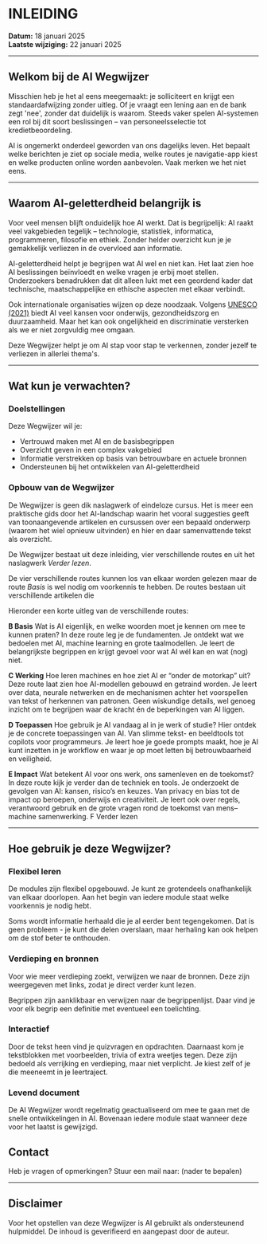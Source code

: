 # INLEIDING

**Datum:** 18 januari 2025  
**Laatste wijziging:** 22 januari 2025

---

## Welkom bij de AI Wegwijzer

Misschien heb je het al eens meegemaakt: je solliciteert en krijgt een standaardafwijzing zonder uitleg. Of je vraagt een lening aan en de bank zegt 'nee', zonder dat duidelijk is waarom. Steeds vaker spelen AI-systemen een rol bij dit soort beslissingen – van personeelsselectie tot kredietbeoordeling.

AI is ongemerkt onderdeel geworden van ons dagelijks leven. Het bepaalt welke berichten je ziet op sociale media, welke routes je navigatie-app kiest en welke producten online worden aanbevolen. Vaak merken we het niet eens.

---

## Waarom AI-geletterdheid belangrijk is

Voor veel mensen blijft onduidelijk hoe AI werkt. Dat is begrijpelijk: AI raakt veel vakgebieden tegelijk – technologie, statistiek, informatica, programmeren, filosofie en ethiek. Zonder helder overzicht kun je je gemakkelijk verliezen in de overvloed aan informatie.

AI-geletterdheid helpt je begrijpen wat AI wel en niet kan. Het laat zien hoe AI beslissingen beïnvloedt en welke vragen je erbij moet stellen. Onderzoekers benadrukken dat dit alleen lukt met een geordend kader dat technische, maatschappelijke en ethische aspecten met elkaar verbindt.

Ook internationale organisaties wijzen op deze noodzaak. Volgens [UNESCO (2021)](https://unesdoc.unesco.org/ark:/48223/pf0000380455) biedt AI veel kansen voor onderwijs, gezondheidszorg en duurzaamheid. Maar het kan ook ongelijkheid en discriminatie versterken als we er niet zorgvuldig mee omgaan.

Deze Wegwijzer helpt je om AI stap voor stap te verkennen, zonder jezelf te verliezen in allerlei thema's.

---

## Wat kun je verwachten?

### Doelstellingen
Deze Wegwijzer wil je:
- Vertrouwd maken met AI en de basisbegrippen
- Overzicht geven in een complex vakgebied  
- Informatie verstrekken op basis van betrouwbare en actuele bronnen
- Ondersteunen bij het ontwikkelen van AI-geletterdheid

### Opbouw van de Wegwijzer
De Wegwijzer is geen dik naslagwerk of eindeloze cursus. Het is meer een praktische gids door het AI-landschap waarin het vooral suggesties geeft van toonaangevende artikelen en cursussen over een bepaald onderwerp (waarom het wiel opnieuw uitvinden) en hier en daar samenvattende tekst als overzicht.  

De Wegwijzer bestaat uit deze inleiding, vier verschillende routes en uit het naslagwerk *Verder lezen*.

De vier verschillende routes kunnen los van elkaar worden gelezen maar de route *Basis* is wel nodig om voorkennis te hebben. De routes bestaan uit verschillende artikelen die 

Hieronder een korte uitleg van de verschillende routes:

**B Basis** 
Wat is AI eigenlijk, en welke woorden moet je kennen om mee te kunnen praten?
In deze route leg je de fundamenten. Je ontdekt wat we bedoelen met AI, machine learning en grote taalmodellen. Je leert de belangrijkste begrippen en krijgt gevoel voor wat AI wél kan en wat (nog) niet.

**C Werking**
Hoe leren machines en hoe ziet AI er “onder de motorkap” uit?
Deze route laat zien hoe AI-modellen gebouwd en getraind worden. Je leert over data, neurale netwerken en de mechanismen achter het voorspellen van tekst of herkennen van patronen. Geen wiskundige details, wel genoeg inzicht om te begrijpen waar de kracht én de beperkingen van AI liggen.

**D Toepassen**
Hoe gebruik je AI vandaag al in je werk of studie?
Hier ontdek je de concrete toepassingen van AI. Van slimme tekst- en beeldtools tot copilots voor programmeurs. Je leert hoe je goede prompts maakt, hoe je AI kunt inzetten in je workflow en waar je op moet letten bij betrouwbaarheid en veiligheid.

**E Impact**
Wat betekent AI voor ons werk, ons samenleven en de toekomst?
In deze route kijk je verder dan de techniek en tools. Je onderzoekt de gevolgen van AI: kansen, risico’s en keuzes. Van privacy en bias tot de impact op beroepen, onderwijs en creativiteit. Je leert ook over regels, verantwoord gebruik en de grote vragen rond de toekomst van mens–machine samenwerking.
F Verder lezen

---

## Hoe gebruik je deze Wegwijzer?

### Flexibel leren
De modules zijn flexibel opgebouwd. Je kunt ze grotendeels onafhankelijk van elkaar doorlopen. Aan het begin van iedere module staat welke voorkennis je nodig hebt. 

Soms wordt informatie herhaald die je al eerder bent tegengekomen. Dat is geen probleem - je kunt die delen overslaan, maar herhaling kan ook helpen om de stof beter te onthouden.

### Verdieping en bronnen
Voor wie meer verdieping zoekt, verwijzen we naar de bronnen. Deze zijn weergegeven met links, zodat je direct verder kunt lezen.

Begrippen zijn aanklikbaar en verwijzen naar de begrippenlijst. Daar vind je voor elk begrip een definitie met eventueel een toelichting.

### Interactief
Door de tekst heen vind je quizvragen en opdrachten. Daarnaast kom je tekstblokken met voorbeelden, trivia of extra weetjes tegen. Deze zijn bedoeld als verrijking en verdieping, maar niet verplicht. Je kiest zelf of je die meeneemt in je leertraject.

### Levend document
De AI Wegwijzer wordt regelmatig geactualiseerd om mee te gaan met de snelle ontwikkelingen in AI. Bovenaan iedere module staat wanneer deze voor het laatst is gewijzigd.



## Contact

Heb je vragen of opmerkingen? Stuur een mail naar: (nader te bepalen)

---

## Disclaimer

Voor het opstellen van deze Wegwijzer is AI gebruikt als ondersteunend hulpmiddel. De inhoud is geverifieerd en aangepast door de auteur.